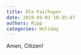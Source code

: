 ```yaml
---
title: Ole Fairhoper
date: 2018-05-03 10:35:47
authors: Ripp
categories: Holiday
---
```


 Amen, Citizen!